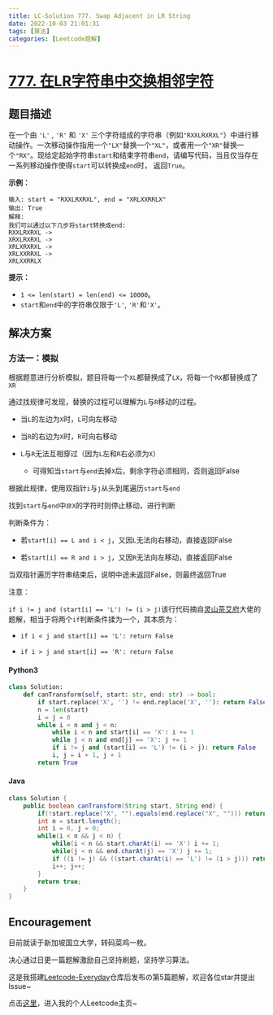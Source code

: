 ```yaml
---
title: LC-Solution 777. Swap Adjacent in LR String
date: 2022-10-03 21:01:31
tags: [算法]
categories: [Leetcode题解]
---
```


# [777. 在LR字符串中交换相邻字符](https://leetcode.cn/problems/swap-adjacent-in-lr-string/)

## 题目描述

在一个由 `'L'` , `'R'` 和 `'X'` 三个字符组成的字符串（例如`"RXXLRXRXL"`）中进行移动操作。一次移动操作指用一个`"LX"`替换一个`"XL"`，或者用一个`"XR"`替换一个`"RX"`。现给定起始字符串`start`和结束字符串`end`，请编写代码，当且仅当存在一系列移动操作使得`start`可以转换成`end`时， 返回`True`。

**示例：**

```
输入: start = "RXXLRXRXL", end = "XRLXXRRLX"
输出: True
解释:
我们可以通过以下几步将start转换成end:
RXXLRXRXL ->
XRXLRXRXL ->
XRLXRXRXL ->
XRLXXRRXL ->
XRLXXRRLX
```

**提示：**

- `1 <= len(start) = len(end) <= 10000`。
- `start`和`end`中的字符串仅限于`'L'`, `'R'`和`'X'`。

## 解决方案

### 方法一：模拟

根据题意进行分析模拟，题目将每一个`XL`都替换成了`LX`，将每一个`RX`都替换成了`XR`

通过找规律可发现，替换的过程可以理解为`L`与`R`移动的过程。

- 当`L`的左边为`X`时，`L`可向左移动
  
- 当`R`的右边为`X`时，`R`可向右移动
  
- `L`与`R`无法互相穿过（因为`L`左和`R`右必须为`X`）
  
  - 可得知当`start`与`end`去掉`X`后，剩余字符必须相同，否则返回False

根据此规律，使用双指针`i`与`j`从头到尾遍历`start`与`end`

找到`start`与`end`中`非X`的字符时则停止移动，进行判断

判断条件为：

- 若`start[i] == L and i < j`，又因`L`无法向右移动，直接返回False
  
- 若`start[i] == R and i > j`，又因`R`无法向左移动，直接返回False
  

当双指针遍历字符串结束后，说明中途未返回False，则最终返回True

注意：

`if i != j and (start[i] == 'L') != (i > j)`该行代码摘自[灵山茶艾府](https://leetcode.cn/u/endlesscheng/)大佬的题解，相当于将两个`if`判断条件揉为一个，其本质为：

- `if i < j and start[i] == 'L': return False`
  
- `if i > j and start[i] == 'R': return False`
  

#### Python3

```python
class Solution:
    def canTransform(self, start: str, end: str) -> bool:
        if start.replace('X', '') != end.replace('X', ''): return False
        n = len(start)
        i = j = 0
        while i < n and j < n:
            while i < n and start[i] == 'X': i += 1
            while j < n and end[j] == 'X': j += 1
            if i != j and (start[i] == 'L') != (i > j): return False
            i, j = i + 1, j + 1
        return True
```

#### Java

```java
class Solution {
    public boolean canTransform(String start, String end) {
        if(!start.replace("X", "").equals(end.replace("X", ""))) return false;
        int n = start.length();
        int i = 0, j = 0;
        while(i < n && j < n) {
            while(i < n && start.charAt(i) == 'X') i += 1;
            while(j < n && end.charAt(j) == 'X') j += 1;
            if ((i != j) && ((start.charAt(i) == 'L') != (i > j))) return false;
            i++; j++;
        }
        return true;
    }   
}
```

## Encouragement

目前就读于新加坡国立大学，转码菜鸡一枚。

决心通过日更一篇题解激励自己坚持刷题，坚持学习算法。

这是我搭建[Leetcode-Everyday](https://github.com/ltyzzzxxx/Leetcode-Everyday)仓库后发布の第5篇题解，欢迎各位star并提出Issue~

点击[这里](https://leetcode.cn/u/ltyzzz/)，进入我的个人Leetcode主页~

